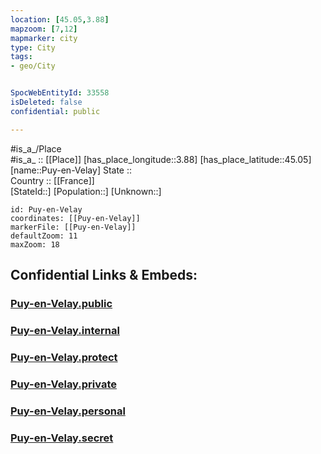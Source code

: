 ```yaml
---
location: [45.05,3.88] 
mapzoom: [7,12] 
mapmarker: city 
type: City
tags:
- geo/City


SpocWebEntityId: 33558
isDeleted: false
confidential: public

---
```

#is_a_/Place  
#is_a_ :: [[Place]] 
[has_place_longitude::3.88] 
[has_place_latitude::45.05] 
[name::Puy-en-Velay] 
State ::  
Country :: [[France]]  
[StateId::] 
[Population::] 
[Unknown::] 


```leaflet
id: Puy-en-Velay
coordinates: [[Puy-en-Velay]] 
markerFile: [[Puy-en-Velay]] 
defaultZoom: 11 
maxZoom: 18
```


## Confidential Links & Embeds: 

### [Puy-en-Velay.public](/_public/\Earth\Continent\Europe\Europe~West\France\regions~France\Auvergne-Rhône-Alpes\departments~Auvergne-Rhône-Alpes\Haute-Loire\communes~Haute-Loire\Le_Puy-en-Velay\cities~LePuy-en-VelayPuy-en-Velay.public.md) 

### [Puy-en-Velay.internal](/_internal/\Earth\Continent\Europe\Europe~West\France\regions~France\Auvergne-Rhône-Alpes\departments~Auvergne-Rhône-Alpes\Haute-Loire\communes~Haute-Loire\Le_Puy-en-Velay\cities~LePuy-en-VelayPuy-en-Velay.internal.md) 

### [Puy-en-Velay.protect](/_protect/\Earth\Continent\Europe\Europe~West\France\regions~France\Auvergne-Rhône-Alpes\departments~Auvergne-Rhône-Alpes\Haute-Loire\communes~Haute-Loire\Le_Puy-en-Velay\cities~LePuy-en-VelayPuy-en-Velay.protect.md) 

### [Puy-en-Velay.private](/_private/\Earth\Continent\Europe\Europe~West\France\regions~France\Auvergne-Rhône-Alpes\departments~Auvergne-Rhône-Alpes\Haute-Loire\communes~Haute-Loire\Le_Puy-en-Velay\cities~LePuy-en-VelayPuy-en-Velay.private.md) 

### [Puy-en-Velay.personal](/_personal/\Earth\Continent\Europe\Europe~West\France\regions~France\Auvergne-Rhône-Alpes\departments~Auvergne-Rhône-Alpes\Haute-Loire\communes~Haute-Loire\Le_Puy-en-Velay\cities~LePuy-en-VelayPuy-en-Velay.personal.md) 

### [Puy-en-Velay.secret](/_secret/\Earth\Continent\Europe\Europe~West\France\regions~France\Auvergne-Rhône-Alpes\departments~Auvergne-Rhône-Alpes\Haute-Loire\communes~Haute-Loire\Le_Puy-en-Velay\cities~LePuy-en-VelayPuy-en-Velay.secret.md)

